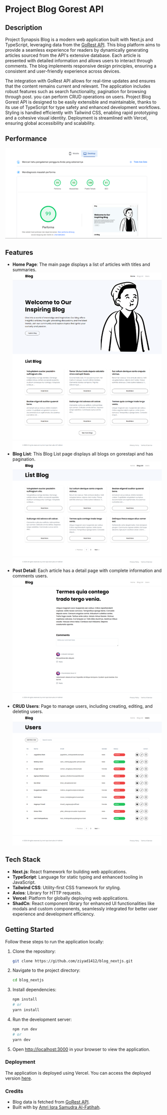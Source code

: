 # Project Blog Gorest API

## Description

Project Synapsis Blog is a modern web application built with Next.js and TypeScript, leveraging data from the [GoRest API](https://gorest.co.in/). This blog platform aims to provide a seamless experience for readers by dynamically generating articles sourced from the API's extensive database. Each article is presented with detailed information and allows users to interact through comments. The blog implements responsive design principles, ensuring a consistent and user-friendly experience across devices.

The integration with GoRest API allows for real-time updates and ensures that the content remains current and relevant. The application includes robust features such as search functionality, pagination for browsing through post. you can perform CRUD operations on users.
Project Blog Gorest API is designed to be easily extensible and maintainable, thanks to its use of TypeScript for type safety and enhanced development workflows. Styling is handled efficiently with Tailwind CSS, enabling rapid prototyping and a cohesive visual identity. Deployment is streamlined with Vercel, ensuring global accessibility and scalability.

## Performance

![performance](https://github.com/MicRoCats7/blog-gorest/blob/main/public/assets/performance.png)

## Features

- **Home Page**: The main page displays a list of articles with titles and summaries.
![homepage](https://github.com/MicRoCats7/blog-gorest/blob/main/public/assets/homepage.png)
- **Blog List**: This Blog List page displays all blogs on gorestapi and has pagination.
![bloglist](https://github.com/MicRoCats7/blog-gorest/blob/main/public/assets/listblog.png)
- **Post Detail**: Each article has a detail page with complete information and comments users.
![bloglist](https://github.com/MicRoCats7/blog-gorest/blob/main/public/assets/detailblog.png)
- **CRUD Users**: Page to manage users, including creating, editing, and deleting users.
![crudusers](https://github.com/MicRoCats7/blog-gorest/blob/main/public/assets/pageuser.png)

## Tech Stack

- **Next.js**: React framework for building web applications.
- **TypeScript**: Language for static typing and enhanced tooling in JavaScript.
- **Tailwind CSS**: Utility-first CSS framework for styling.
- **Axios**: Library for HTTP requests.
- **Vercel**: Platform for globally deploying web applications.
- **ShadCn**: React component library for enhanced UI functionalities like modals and custom components, seamlessly integrated for better user experience and development efficiency.

## Getting Started

Follow these steps to run the application locally:

1. Clone the repository:

   ```bash
   git clone https://github.com/ziyad1412/blog_nextjs.git
   ```

2. Navigate to the project directory:

   ```bash
   cd blog_nextjs
   ```

3. Install dependencies:

   ```bash
   npm install
   # or
   yarn install
   ```

4. Run the development server:

   ```bash
   npm run dev
   # or
   yarn dev
   ```

5. Open [http://localhost:3000](http://localhost:3000) in your browser to view the application.

### Deployment

The application is deployed using Vercel. You can access the deployed version [here](https://https://blog-gorest.vercel.app/).

### Credits

- Blog data is fetched from [GoRest API](https://gorest.co.in/).
- Built with by [Amri Iqra Samudra Al-Fatihah](https://github.com/MicRoCats7).
